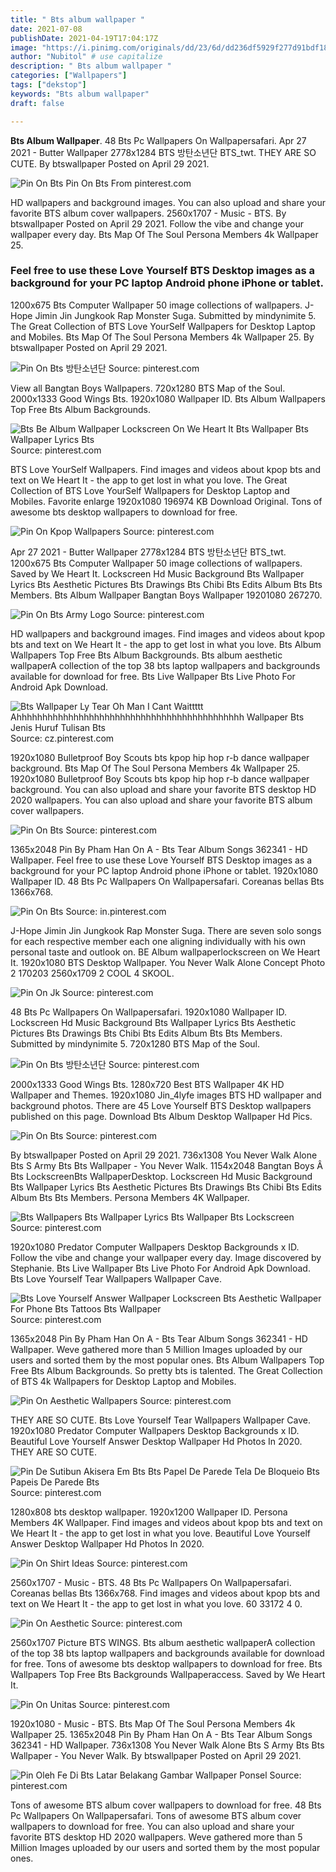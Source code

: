 ```yaml
---
title: " Bts album wallpaper "
date: 2021-07-08
publishDate: 2021-04-19T17:04:17Z
image: "https://i.pinimg.com/originals/dd/23/6d/dd236df5929f277d91bdf1852fb22b9f.jpg"
author: "Nubitol" # use capitalize
description: " Bts album wallpaper "
categories: ["Wallpapers"]
tags: ["dekstop"]
keywords: "Bts album wallpaper"
draft: false

---
```



**Bts Album Wallpaper**. 48 Bts Pc Wallpapers On Wallpapersafari. Apr 27 2021 - Butter Wallpaper 2778x1284 BTS 방탄소년단 BTS_twt. THEY ARE SO CUTE. By btswallpaper Posted on April 29 2021.

![Pin On Bts](https://i.pinimg.com/originals/c3/ea/76/c3ea763aa08c650089899279ec12a499.jpg "Pin On Bts")
Pin On Bts From pinterest.com


HD wallpapers and background images. You can also upload and share your favorite BTS album cover wallpapers. 2560x1707 - Music - BTS. By btswallpaper Posted on April 29 2021. Follow the vibe and change your wallpaper every day. Bts Map Of The Soul Persona Members 4k Wallpaper 25.

### Feel free to use these Love Yourself BTS Desktop images as a background for your PC laptop Android phone iPhone or tablet.

1200x675 Bts Computer Wallpaper 50 image collections of wallpapers. J-Hope Jimin Jin Jungkook Rap Monster Suga. Submitted by mindynimite 5. The Great Collection of BTS Love YourSelf Wallpapers for Desktop Laptop and Mobiles. Bts Map Of The Soul Persona Members 4k Wallpaper 25. By btswallpaper Posted on April 29 2021.


![Pin On Bts 방탄소년단](https://i.pinimg.com/originals/56/f6/8e/56f68e47779eae473e51e711f6082c85.jpg "Pin On Bts 방탄소년단")
Source: pinterest.com

View all Bangtan Boys Wallpapers. 720x1280 BTS Map of the Soul. 2000x1333 Good Wings Bts. 1920x1080 Wallpaper ID. Bts Album Wallpapers Top Free Bts Album Backgrounds.

![Bts Be Album Wallpaper Lockscreen On We Heart It Bts Wallpaper Bts Wallpaper Lyrics Bts](https://i.pinimg.com/originals/4e/26/82/4e2682751da6610f73f21b14e435883e.jpg "Bts Be Album Wallpaper Lockscreen On We Heart It Bts Wallpaper Bts Wallpaper Lyrics Bts")
Source: pinterest.com

BTS Love YourSelf Wallpapers. Find images and videos about kpop bts and text on We Heart It - the app to get lost in what you love. The Great Collection of BTS Love YourSelf Wallpapers for Desktop Laptop and Mobiles. Favorite enlarge 1920x1080 196974 KB Download Original. Tons of awesome bts desktop wallpapers to download for free.

![Pin On Kpop Wallpapers](https://i.pinimg.com/originals/9d/4f/c1/9d4fc18b1202b4d48c5c10625c567337.png "Pin On Kpop Wallpapers")
Source: pinterest.com

Apr 27 2021 - Butter Wallpaper 2778x1284 BTS 방탄소년단 BTS_twt. 1200x675 Bts Computer Wallpaper 50 image collections of wallpapers. Saved by We Heart It. Lockscreen Hd Music Background Bts Wallpaper Lyrics Bts Aesthetic Pictures Bts Drawings Bts Chibi Bts Edits Album Bts Bts Members. Bts Album Wallpaper Bangtan Boys Wallpaper 19201080 267270.

![Pin On Bts Army Logo](https://i.pinimg.com/originals/7a/5b/1c/7a5b1c18bf057b365598ed79ecb83038.jpg "Pin On Bts Army Logo")
Source: pinterest.com

HD wallpapers and background images. Find images and videos about kpop bts and text on We Heart It - the app to get lost in what you love. Bts Album Wallpapers Top Free Bts Album Backgrounds. Bts album aesthetic wallpaperA collection of the top 38 bts laptop wallpapers and backgrounds available for download for free. Bts Live Wallpaper Bts Live Photo For Android Apk Download.

![Bts Wallpaper Ly Tear Oh Man I Cant Waittttt Ahhhhhhhhhhhhhhhhhhhhhhhhhhhhhhhhhhhhhhhhhhhh Wallpaper Bts Jenis Huruf Tulisan Bts](https://i.pinimg.com/originals/c2/18/1f/c2181f484cbc1a4897669f9c3fdfe778.jpg "Bts Wallpaper Ly Tear Oh Man I Cant Waittttt Ahhhhhhhhhhhhhhhhhhhhhhhhhhhhhhhhhhhhhhhhhhhh Wallpaper Bts Jenis Huruf Tulisan Bts")
Source: cz.pinterest.com

1920x1080 Bulletproof Boy Scouts bts kpop hip hop r-b dance wallpaper background. Bts Map Of The Soul Persona Members 4k Wallpaper 25. 1920x1080 Bulletproof Boy Scouts bts kpop hip hop r-b dance wallpaper background. You can also upload and share your favorite BTS desktop HD 2020 wallpapers. You can also upload and share your favorite BTS album cover wallpapers.

![Pin On Bts](https://i.pinimg.com/474x/76/9a/5b/769a5b3ca4299bc39ebcfddb19eaf614.jpg "Pin On Bts")
Source: pinterest.com

1365x2048 Pin By Pham Han On A - Bts Tear Album Songs 362341 - HD Wallpaper. Feel free to use these Love Yourself BTS Desktop images as a background for your PC laptop Android phone iPhone or tablet. 1920x1080 Wallpaper ID. 48 Bts Pc Wallpapers On Wallpapersafari. Coreanas bellas Bts 1366x768.

![Pin On Bts](https://i.pinimg.com/originals/1f/49/a1/1f49a1d0c40a6170174802aec833148b.jpg "Pin On Bts")
Source: in.pinterest.com

J-Hope Jimin Jin Jungkook Rap Monster Suga. There are seven solo songs for each respective member each one aligning individually with his own personal taste and outlook on. BE Album wallpaperlockscreen on We Heart It. 1920x1080 BTS Desktop Wallpaper. You Never Walk Alone Concept Photo 2 170203 2560x1709 2 COOL 4 SKOOL.

![Pin On Jk](https://i.pinimg.com/474x/9c/2b/b1/9c2bb150ef75b55044879377c4bfef67.jpg "Pin On Jk")
Source: pinterest.com

48 Bts Pc Wallpapers On Wallpapersafari. 1920x1080 Wallpaper ID. Lockscreen Hd Music Background Bts Wallpaper Lyrics Bts Aesthetic Pictures Bts Drawings Bts Chibi Bts Edits Album Bts Bts Members. Submitted by mindynimite 5. 720x1280 BTS Map of the Soul.

![Pin On Bts 방탄소년단](https://i.pinimg.com/736x/10/9f/cc/109fcc0d7c6ae93c74ba848fc79e797f.jpg "Pin On Bts 방탄소년단")
Source: pinterest.com

2000x1333 Good Wings Bts. 1280x720 Best BTS Wallpaper 4K HD Wallpaper and Themes. 1920x1080 Jin_4lyfe images BTS HD wallpaper and background photos. There are 45 Love Yourself BTS Desktop wallpapers published on this page. Download Bts Album Desktop Wallpaper Hd Pics.

![Pin On Bts](https://i.pinimg.com/originals/c3/ea/76/c3ea763aa08c650089899279ec12a499.jpg "Pin On Bts")
Source: pinterest.com

By btswallpaper Posted on April 29 2021. 736x1308 You Never Walk Alone Bts S Army Bts Bts Wallpaper - You Never Walk. 1154x2048 Bangtan Boys Â Bts LockscreenBts WallpaperDesktop. Lockscreen Hd Music Background Bts Wallpaper Lyrics Bts Aesthetic Pictures Bts Drawings Bts Chibi Bts Edits Album Bts Bts Members. Persona Members 4K Wallpaper.

![Bts Wallpapers Bts Wallpaper Lyrics Bts Wallpaper Bts Lockscreen](https://i.pinimg.com/originals/3e/b6/ed/3eb6edbadbfd1356a34140b1b69f2d9a.png "Bts Wallpapers Bts Wallpaper Lyrics Bts Wallpaper Bts Lockscreen")
Source: pinterest.com

1920x1080 Predator Computer Wallpapers Desktop Backgrounds x ID. Follow the vibe and change your wallpaper every day. Image discovered by Stephanie. Bts Live Wallpaper Bts Live Photo For Android Apk Download. Bts Love Yourself Tear Wallpapers Wallpaper Cave.

![Bts Love Yourself Answer Wallpaper Lockscreen Bts Aesthetic Wallpaper For Phone Bts Tattoos Bts Wallpaper](https://i.pinimg.com/736x/35/9f/9a/359f9a1c49741ecb8e29d2a3b498fc91.jpg "Bts Love Yourself Answer Wallpaper Lockscreen Bts Aesthetic Wallpaper For Phone Bts Tattoos Bts Wallpaper")
Source: pinterest.com

1365x2048 Pin By Pham Han On A - Bts Tear Album Songs 362341 - HD Wallpaper. Weve gathered more than 5 Million Images uploaded by our users and sorted them by the most popular ones. Bts Album Wallpapers Top Free Bts Album Backgrounds. So pretty bts is talented. The Great Collection of BTS 4k Wallpapers for Desktop Laptop and Mobiles.

![Pin On Aesthetic Wallpapers](https://i.pinimg.com/originals/82/b1/c3/82b1c39b64ecb26d31eff88dfff634c6.png "Pin On Aesthetic Wallpapers")
Source: pinterest.com

THEY ARE SO CUTE. Bts Love Yourself Tear Wallpapers Wallpaper Cave. 1920x1080 Predator Computer Wallpapers Desktop Backgrounds x ID. Beautiful Love Yourself Answer Desktop Wallpaper Hd Photos In 2020. THEY ARE SO CUTE.

![Pin De Sutibun Akisera Em Bts Bts Papel De Parede Tela De Bloqueio Bts Papeis De Parede Bts](https://i.pinimg.com/originals/29/91/71/299171027ce77d9497ba279abc772e88.jpg "Pin De Sutibun Akisera Em Bts Bts Papel De Parede Tela De Bloqueio Bts Papeis De Parede Bts")
Source: pinterest.com

1280x808 bts desktop wallpaper. 1920x1200 Wallpaper ID. Persona Members 4K Wallpaper. Find images and videos about kpop bts and text on We Heart It - the app to get lost in what you love. Beautiful Love Yourself Answer Desktop Wallpaper Hd Photos In 2020.

![Pin On Shirt Ideas](https://i.pinimg.com/236x/d8/6c/c4/d86cc4fed62c90ac3c26fa613b774ba8.jpg "Pin On Shirt Ideas")
Source: pinterest.com

2560x1707 - Music - BTS. 48 Bts Pc Wallpapers On Wallpapersafari. Coreanas bellas Bts 1366x768. Find images and videos about kpop bts and text on We Heart It - the app to get lost in what you love. 60 33172 4 0.

![Pin On Aesthetic](https://i.pinimg.com/736x/eb/d4/a5/ebd4a56f9a6ba8337d14e1e2062ee9a2.jpg "Pin On Aesthetic")
Source: pinterest.com

2560x1707 Picture BTS WINGS. Bts album aesthetic wallpaperA collection of the top 38 bts laptop wallpapers and backgrounds available for download for free. Tons of awesome bts desktop wallpapers to download for free. Bts Wallpapers Top Free Bts Backgrounds Wallpaperaccess. Saved by We Heart It.

![Pin On Unitas](https://i.pinimg.com/originals/e4/a3/d5/e4a3d53be4d5ad34861b6b4619849051.png "Pin On Unitas")
Source: pinterest.com

1920x1080 - Music - BTS. Bts Map Of The Soul Persona Members 4k Wallpaper 25. 1365x2048 Pin By Pham Han On A - Bts Tear Album Songs 362341 - HD Wallpaper. 736x1308 You Never Walk Alone Bts S Army Bts Bts Wallpaper - You Never Walk. By btswallpaper Posted on April 29 2021.

![Pin Oleh Fe Di Bts Latar Belakang Gambar Wallpaper Ponsel](https://i.pinimg.com/originals/dd/23/6d/dd236df5929f277d91bdf1852fb22b9f.jpg "Pin Oleh Fe Di Bts Latar Belakang Gambar Wallpaper Ponsel")
Source: pinterest.com

Tons of awesome BTS album cover wallpapers to download for free. 48 Bts Pc Wallpapers On Wallpapersafari. Tons of awesome BTS album cover wallpapers to download for free. You can also upload and share your favorite BTS desktop HD 2020 wallpapers. Weve gathered more than 5 Million Images uploaded by our users and sorted them by the most popular ones.

